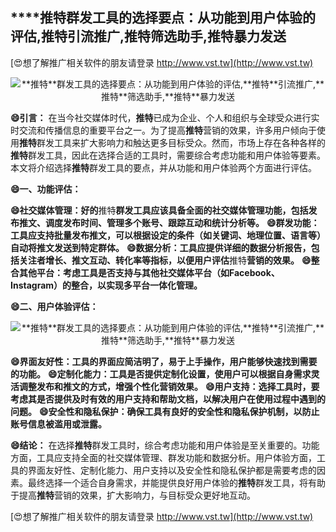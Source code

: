 ## ****推特**群发工具的选择要点：从功能到用户体验的评估,**推特**引流推广,**推特**筛选助手,**推特**暴力发送**

[😍想了解推广相关软件的朋友请登录 http://www.vst.tw](http://www.vst.tw)

 <center><img src="https://vst.tw/MP4/tuiguang/png/5.png" alt="**推特**群发工具的选择要点：从功能到用户体验的评估,**推特**引流推广,**推特**筛选助手,**推特**暴力发送"></center>

**😄引言：**
在当今社交媒体时代，**推特**已成为企业、个人和组织与全球受众进行实时交流和传播信息的重要平台之一。为了提高**推特**营销的效果，许多用户倾向于使用**推特**群发工具来扩大影响力和触达更多目标受众。然而，市场上存在各种各样的**推特**群发工具，因此在选择合适的工具时，需要综合考虑功能和用户体验等要素。本文将介绍选择**推特**群发工具的要点，并从功能和用户体验两个方面进行评估。

**😄一、功能评估：**

**😄社交媒体管理：好的**推特**群发工具应该具备全面的社交媒体管理功能，包括发布推文、调度发布时间、管理多个账号、跟踪互动和统计分析等。**
**😄群发功能：工具应支持批量发布推文，可以根据设定的条件（如关键词、地理位置、语言等）自动将推文发送到特定群体。**
**😄数据分析：工具应提供详细的数据分析报告，包括关注者增长、推文互动、转化率等指标，以便用户评估**推特**营销的效果。**
**😄整合其他平台：考虑工具是否支持与其他社交媒体平台（如Facebook、Instagram）的整合，以实现多平台一体化管理。**

**😄二、用户体验评估：**

 <center><img src="https://vst.tw/MP4/tuiguang/png/8.png" alt="**推特**群发工具的选择要点：从功能到用户体验的评估,**推特**引流推广,**推特**筛选助手,**推特**暴力发送"></center>

**😄界面友好性：工具的界面应简洁明了，易于上手操作，用户能够快速找到需要的功能。**
**😄定制化能力：工具是否提供定制化设置，使用户可以根据自身需求灵活调整发布和推文的方式，增强个性化营销效果。**
**😄用户支持：选择工具时，要考虑其是否提供及时有效的用户支持和帮助文档，以解决用户在使用过程中遇到的问题。**
**😄安全性和隐私保护：确保工具有良好的安全性和隐私保护机制，以防止账号信息被滥用或泄露。**

**😄结论：**
在选择**推特**群发工具时，综合考虑功能和用户体验是至关重要的。功能方面，工具应支持全面的社交媒体管理、群发功能和数据分析。用户体验方面，工具的界面友好性、定制化能力、用户支持以及安全性和隐私保护都是需要考虑的因素。最终选择一个适合自身需求，并能提供良好用户体验的**推特**群发工具，将有助于提高**推特**营销的效果，扩大影响力，与目标受众更好地互动。

[😍想了解推广相关软件的朋友请登录 http://www.vst.tw](http://www.vst.tw)



